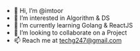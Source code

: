 - 👋 Hi, I’m @imtoor
- 👀 I’m interested in Algorithm & DS
- 🌱 I’m currently learning Golang & ReactJS
- 💞️ I’m looking to collaborate on a Project
- 📫 Reach me at techg247@gmail.com

<!---
imtoor/imtoor is a ✨ special ✨ repository because its `README.md` (this file) appears on your GitHub profile.
You can click the Preview link to take a look at your changes.
--->
